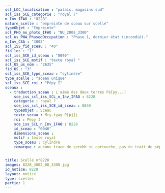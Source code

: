 ```yaml
---
scl_LOC_localisation : "palais, magasins sud"
scl_iss_SCE_categorie : "royal ?"
n_Inv_IFAO : "8228"
nature_scelle : "empreinte de sceau sur scellé"
typeObjet : "Empreinte"
scl_PHO_no_photo_IFAO : "NU_2008_3300"
scl_us_PHA_PhasedOccupation : "Phase 1, dernier état (incendié)."
n_Inv_CSA : "3002"
scl_ISS_fid_sceau : "40"
fid_loc : "1"
scl_iss_SCE_id_sceau : "0040"
scl_iss_SCE_motif : "texte royal "
scl_US_us_nom : "2635"
fid_US : "3"
scl_iss_SCE_type_sceau : "cylindre"
type_scelle : "sceau unique"
scl_iss_SCE_roi : "Pépy I"
sceaux :
  - traduction_sceau : L'aimé des deux terres Pé[py...]
    sce_iss_scl_iss_SCL_n_Inv_IFAO : 8228
    categorie : royal ?
    sce_iss_scl_iss_SCE_id_sceau : 0040
    typeObjet : Sceau
    texte_sceau : Mry-tȝwy P[pj]j 
    roi : Pépy I
    sce_iss_SCL_n_Inv_IFAO : 8228
    id_sceau : "0040"
    dimensions_sceau : 
    motif : texte royal 
    type_sceau : cylindre
    remarque : aucune trace de serekh ni cartouche, pas de trait de séparation des colonnes, signes de grand module.


title: Scellé n°8228
images: 8228_3002_08_3300.jpg
id_notice: 8228
layout: notice
type: scelles
partie: 1
---
```

